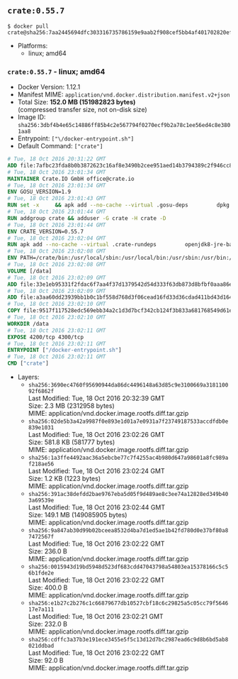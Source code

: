 ## `crate:0.55.7`

```console
$ docker pull crate@sha256:7aa2445694dfc303316735786159e9aab2f908cef5bb4af401702820ef9cc55e
```

-	Platforms:
	-	linux; amd64

### `crate:0.55.7` - linux; amd64

-	Docker Version: 1.12.1
-	Manifest MIME: `application/vnd.docker.distribution.manifest.v2+json`
-	Total Size: **152.0 MB (151982823 bytes)**  
	(compressed transfer size, not on-disk size)
-	Image ID: `sha256:3dbf4b4e65c14886ff85b4c2e567794f0270ecf9b2a78c1ee56ed4c8e3801aa8`
-	Entrypoint: `["\/docker-entrypoint.sh"]`
-	Default Command: `["crate"]`

```dockerfile
# Tue, 18 Oct 2016 20:31:22 GMT
ADD file:7afbc23fda8b0b3872623c16af8e3490b2cee951aed14b3794389c2f946cc8c7 in / 
# Tue, 18 Oct 2016 23:01:34 GMT
MAINTAINER Crate.IO GmbH office@crate.io
# Tue, 18 Oct 2016 23:01:34 GMT
ENV GOSU_VERSION=1.9
# Tue, 18 Oct 2016 23:01:43 GMT
RUN set -x     && apk add --no-cache --virtual .gosu-deps         dpkg         gnupg         curl     && export ARCH=$(echo $(dpkg --print-architecture) | cut -d"-" -f3)     && curl -o /usr/local/bin/gosu -fSL "https://github.com/tianon/gosu/releases/download/$GOSU_VERSION/gosu-$ARCH"     && curl -o /usr/local/bin/gosu.asc -fSL "https://github.com/tianon/gosu/releases/download/$GOSU_VERSION/gosu-$ARCH.asc"     && export GNUPGHOME="$(mktemp -d)"     && gpg --keyserver ha.pool.sks-keyservers.net --recv-keys B42F6819007F00F88E364FD4036A9C25BF357DD4     && gpg --batch --verify /usr/local/bin/gosu.asc /usr/local/bin/gosu     && rm -r "$GNUPGHOME" /usr/local/bin/gosu.asc     && chmod +x /usr/local/bin/gosu     && gosu nobody true     && apk del .gosu-deps
# Tue, 18 Oct 2016 23:01:44 GMT
RUN addgroup crate && adduser -G crate -H crate -D
# Tue, 18 Oct 2016 23:01:44 GMT
ENV CRATE_VERSION=0.55.7
# Tue, 18 Oct 2016 23:02:04 GMT
RUN apk add --no-cache --virtual .crate-rundeps         openjdk8-jre-base         python3         openssl         sigar     && apk add --no-cache --virtual .build-deps         curl         gnupg         tar     && curl -fSL -O https://cdn.crate.io/downloads/releases/crate-$CRATE_VERSION.tar.gz     && curl -fSL -O https://cdn.crate.io/downloads/releases/crate-$CRATE_VERSION.tar.gz.asc     && export GNUPGHOME="$(mktemp -d)"     && gpg --keyserver ha.pool.sks-keyservers.net --recv-keys 90C23FC6585BC0717F8FBFC37FAAE51A06F6EAEB     && gpg --batch --verify crate-$CRATE_VERSION.tar.gz.asc crate-$CRATE_VERSION.tar.gz     && rm -r "$GNUPGHOME" crate-$CRATE_VERSION.tar.gz.asc     && mkdir /crate     && tar -xf crate-$CRATE_VERSION.tar.gz -C /crate --strip-components=1     && ln -s /usr/bin/python3 /usr/bin/python     && rm /crate/plugins/sigar/lib/libsigar-amd64-linux.so     && chown -R crate /crate     && apk del .build-deps
# Tue, 18 Oct 2016 23:02:08 GMT
ENV PATH=/crate/bin:/usr/local/sbin:/usr/local/bin:/usr/sbin:/usr/bin:/sbin:/bin
# Tue, 18 Oct 2016 23:02:08 GMT
VOLUME [/data]
# Tue, 18 Oct 2016 23:02:09 GMT
ADD file:33e1eb95331f2fdac6f7aa4f37d1379542d54d333f63db873d8bfbf0aaa86e2d in /crate/config/crate.yml 
# Tue, 18 Oct 2016 23:02:09 GMT
ADD file:a3aa60dd23939bb1b0c1bf558d768d3f06cead16fd33d36cdad411bd43d16448 in /crate/config/logging.yml 
# Tue, 18 Oct 2016 23:02:10 GMT
COPY file:9517f117528edc569ebb34a2c1d3d7bcf342cb124f3b833a681768549d61ebfb in / 
# Tue, 18 Oct 2016 23:02:10 GMT
WORKDIR /data
# Tue, 18 Oct 2016 23:02:11 GMT
EXPOSE 4200/tcp 4300/tcp
# Tue, 18 Oct 2016 23:02:11 GMT
ENTRYPOINT ["/docker-entrypoint.sh"]
# Tue, 18 Oct 2016 23:02:11 GMT
CMD ["crate"]
```

-	Layers:
	-	`sha256:3690ec4760f95690944da86dc4496148a63d85c9e3100669a318110092f6862f`  
		Last Modified: Tue, 18 Oct 2016 20:32:39 GMT  
		Size: 2.3 MB (2312958 bytes)  
		MIME: application/vnd.docker.image.rootfs.diff.tar.gzip
	-	`sha256:02de5b3a42a9987f0e893e1d01a7e0931a7f23749187533accdfdb0e839e1031`  
		Last Modified: Tue, 18 Oct 2016 23:02:26 GMT  
		Size: 581.8 KB (581777 bytes)  
		MIME: application/vnd.docker.image.rootfs.diff.tar.gzip
	-	`sha256:1a3ffe4492aac36a5ebcbe77c7f4255ac4b980d647a98601a8fc989af218ae56`  
		Last Modified: Tue, 18 Oct 2016 23:02:24 GMT  
		Size: 1.2 KB (1223 bytes)  
		MIME: application/vnd.docker.image.rootfs.diff.tar.gzip
	-	`sha256:391ac38defdd2bae9767eba5d05f9d489ae8c3ee74a12828ed349b403a69539e`  
		Last Modified: Tue, 18 Oct 2016 23:02:44 GMT  
		Size: 149.1 MB (149085905 bytes)  
		MIME: application/vnd.docker.image.rootfs.diff.tar.gzip
	-	`sha256:9a847ab30d99b02bceea8532d4ba7d1ed5ae1b42fd780d0e37bf80a87472567f`  
		Last Modified: Tue, 18 Oct 2016 23:02:22 GMT  
		Size: 236.0 B  
		MIME: application/vnd.docker.image.rootfs.diff.tar.gzip
	-	`sha256:0015943d19bd5948d523df683cdd47043798a54803ea15378166c5c56b1fde2e`  
		Last Modified: Tue, 18 Oct 2016 23:02:22 GMT  
		Size: 400.0 B  
		MIME: application/vnd.docker.image.rootfs.diff.tar.gzip
	-	`sha256:e1b27c2b276c1c66879677db10527cbf18c6c29825a5c05cc79f564617e7a111`  
		Last Modified: Tue, 18 Oct 2016 23:02:21 GMT  
		Size: 232.0 B  
		MIME: application/vnd.docker.image.rootfs.diff.tar.gzip
	-	`sha256:cdffc3a37b3e191ece3455e5f5c13d12d7bc2987ead6c9d8b6bd5ab8021ddbad`  
		Last Modified: Tue, 18 Oct 2016 23:02:22 GMT  
		Size: 92.0 B  
		MIME: application/vnd.docker.image.rootfs.diff.tar.gzip
